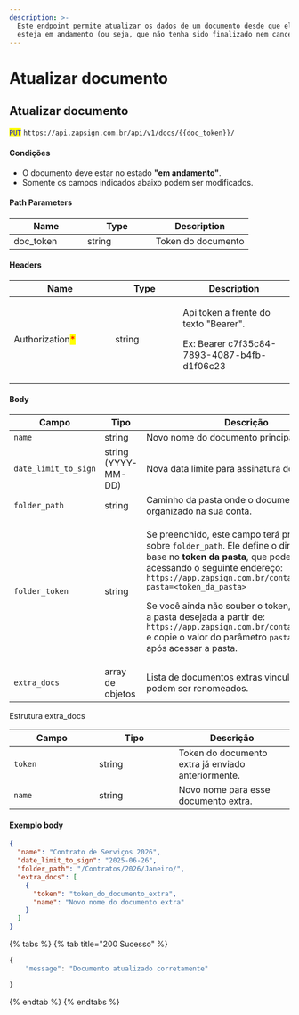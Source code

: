 ```yaml
---
description: >-
  Este endpoint permite atualizar os dados de um documento desde que ele ainda
  esteja em andamento (ou seja, que não tenha sido finalizado nem cancelado).
---
```


# Atualizar documento

## Atualizar documento

<mark style="color:blue;">`PUT`</mark> `https://api.zapsign.com.br/api/v1/docs/{{doc_token}}/`

#### Condições

* O documento deve estar no estado **"em andamento"**.
* Somente os campos indicados abaixo podem ser modificados.

#### Path Parameters

<table><thead><tr><th width="116.28765869140625">Name</th><th width="106.6824951171875">Type</th><th>Description</th></tr></thead><tbody><tr><td>doc_token</td><td>string</td><td>Token do documento</td></tr></tbody></table>

#### Headers

<table><thead><tr><th width="166.25921630859375">Name</th><th width="105.82525634765625">Type</th><th>Description</th></tr></thead><tbody><tr><td>Authorization<mark style="color:red;">*</mark></td><td>string</td><td><p>Api token a frente do texto "Bearer". </p><p>Ex: Bearer c7f35c84-7893-4087-b4fb-d1f06c23</p></td></tr></tbody></table>

#### Body

<table><thead><tr><th width="168.664794921875">Campo</th><th width="108.22021484375">Tipo</th><th>Descrição</th></tr></thead><tbody><tr><td><code>name</code></td><td>string</td><td>Novo nome do documento principal.</td></tr><tr><td><code>date_limit_to_sign</code></td><td>string (YYYY-MM-DD)</td><td>Nova data limite para assinatura do documento.</td></tr><tr><td><code>folder_path</code></td><td>string</td><td>Caminho da pasta onde o documento será organizado na sua conta.</td></tr><tr><td><code>folder_token</code></td><td>string</td><td><p>Se preenchido, este campo terá prioridade sobre <code>folder_path</code>. Ele define o diretório com base no <strong>token da pasta</strong>, que pode ser obtido acessando o seguinte endereço:<br><code>https://app.zapsign.com.br/conta/documentos?pasta=&#x3C;token_da_pasta></code></p><p>Se você ainda não souber o token, navegue até a pasta desejada a partir de:<br><code>https://app.zapsign.com.br/conta/documentos</code><br>e copie o valor do parâmetro <code>pasta</code> na URL após acessar a pasta.</p></td></tr><tr><td><code>extra_docs</code></td><td>array de objetos</td><td>Lista de documentos extras vinculados que podem ser renomeados.</td></tr></tbody></table>

Estrutura extra\_docs

<table><thead><tr><th width="137.2222900390625">Campo</th><th width="127.2088623046875">Tipo</th><th>Descrição</th></tr></thead><tbody><tr><td><code>token</code></td><td>string</td><td>Token do documento extra já enviado anteriormente.</td></tr><tr><td><code>name</code></td><td>string</td><td>Novo nome para esse documento extra.</td></tr></tbody></table>

#### Exemplo body

```json
{
  "name": "Contrato de Serviços 2026",
  "date_limit_to_sign": "2025-06-26",
  "folder_path": "/Contratos/2026/Janeiro/",
  "extra_docs": [
    {
      "token": "token_do_documento_extra",
      "name": "Novo nome do documento extra"
    }
  ]
}

```

{% tabs %}
{% tab title="200 Sucesso" %}
```javascript
{
    "message": "Documento atualizado corretamente"

}
```
{% endtab %}
{% endtabs %}

